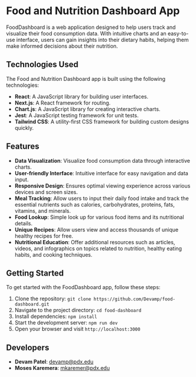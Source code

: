 # Food and Nutrition Dashboard App

FoodDashboard is a web application designed to help users track and visualize their food consumption data. With intuitive charts and an easy-to-use interface, users can gain insights into their dietary habits, helping them make informed decisions about their nutrition.

## Technologies Used

The Food and Nutrition Dashboard app is built using the following technologies:

- **React**: A JavaScript library for building user interfaces.
- **Next.js**: A React framework for routing.
- **Chart.js**: A JavaScript library for creating interactive charts.
- **Jest**: A JavaScript testing framework for unit tests.
- **Tailwind CSS**: A utility-first CSS framework for building custom designs quickly.

## Features

- **Data Visualization**: Visualize food consumption data through interactive charts.
- **User-friendly Interface**: Intuitive interface for easy navigation and data input.
- **Responsive Design**: Ensures optimal viewing experience across various devices and screen sizes.
- **Meal Tracking**: Allow users to input their daily food intake and track the essential nutrients such as calories, carbohydrates, proteins, fats, vitamins, and minerals.
- **Food Lookup**: Simple look up for various food items and its nutritional details.
- **Unique Recipes**: Allow users view and access thousands of unique healthy recipes for free.
- **Nutritional Education**: Offer additional resources such as articles, videos, and infographics on topics related to nutrition, healthy eating habits, and cooking techniques.


## Getting Started

To get started with the FoodDashboard app, follow these steps:

1. Clone the repository: `git clone https://github.com/Devamp/food-dashboard.git`
2. Navigate to the project directory: `cd food-dashboard`
3. Install dependencies: `npm install`
4. Start the development server: `npm run dev`
5. Open your browser and visit `http://localhost:3000`

## Developers
- **Devam Patel**: devamp@pdx.edu
- **Moses Karemera**: mkaremer@pdx.edu
